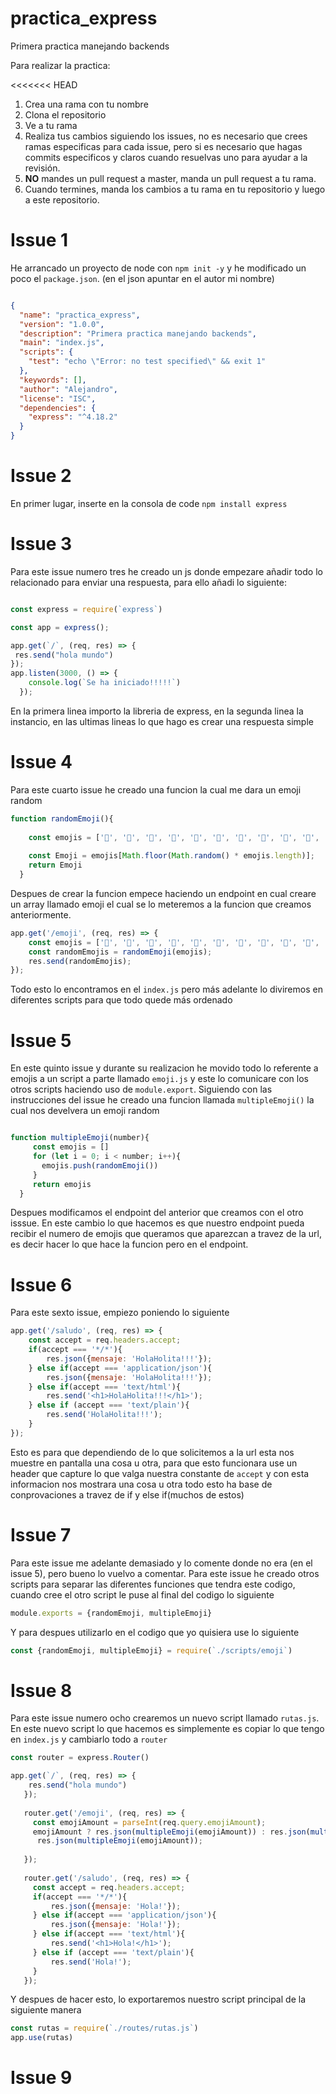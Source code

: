 # practica_express
Primera practica manejando backends

Para realizar la practica:

<<<<<<< HEAD
1. Crea una rama con tu nombre
2. Clona el repositorio
3. Ve a tu rama
4. Realiza tus cambios siguiendo los issues, no es necesario que crees ramas especificas para cada issue, pero si es necesario que hagas commits especificos y claros cuando resuelvas uno para ayudar a la revisión.
5. **NO** mandes un pull request a master, manda un pull request a tu rama.
6. Cuando termines, manda los cambios a tu rama en tu repositorio y luego a este repositorio.


# Issue 1

He arrancado un proyecto de node con `npm init -y` y he modificado un poco el `package.json`. (en el json apuntar en el autor mi nombre)

```json

{
  "name": "practica_express",
  "version": "1.0.0",
  "description": "Primera practica manejando backends",
  "main": "index.js",
  "scripts": {
    "test": "echo \"Error: no test specified\" && exit 1"
  },
  "keywords": [],
  "author": "Alejandro",
  "license": "ISC",
  "dependencies": {
    "express": "^4.18.2"
  }
}
```




# Issue 2

En primer lugar, inserte en la consola de code `npm install express` 


# Issue 3

Para este issue numero tres he creado un js donde empezare añadir todo lo relacionado para enviar una respuesta, para ello añadi lo siguiente:

```js

const express = require(`express`)

const app = express();

app.get(`/`, (req, res) => {
 res.send("hola mundo")
});
app.listen(3000, () => {
    console.log(`Se ha iniciado!!!!!`)
  });
```
En la primera linea importo la libreria de express, en la segunda linea la instancio, en las ultimas lineas lo que hago es crear una respuesta simple 


# Issue 4 

Para este cuarto issue he creado una funcion la cual me dara un emoji random

```js
function randomEmoji(){
  
    const emojis = ['🍇', '🍈', '🍉', '🍊', '🍋', '🍌', '🍍', '🍎', '🍏', '🍐', '🍑', '🍒', '🍓', '🥝', '🍅', '🥥', '🥑', '🍆', '🥔', '🥕']
    
    const Emoji = emojis[Math.floor(Math.random() * emojis.length)];
    return Emoji
  }

```
Despues de crear la funcion empece haciendo un endpoint en cual creare un array llamado emoji el cual se lo meteremos a la funcion que creamos anteriormente.

```js
app.get('/emoji', (req, res) => {
    const emojis = ['🍇', '🍈', '🍉', '🍊', '🍋', '🍌', '🍍', '🍎', '🍏', '🍐', '🍑', '🍒', '🍓', '🥝', '🍅', '🥥', '🥑', '🍆', '🥔', '🥕'];
    const randomEmojis = randomEmoji(emojis);
    res.send(randomEmojis);
});

```
Todo esto lo encontramos en el `index.js` pero más adelante lo diviremos en diferentes scripts para que todo quede más ordenado


# Issue 5

En este quinto issue y durante su realizacion he movido todo lo referente a emojis a un script a parte llamado `emoji.js` y este lo comunicare con los otros scripts haciendo uso de `module.export`. Siguiendo con las instrucciones del issue he creado una funcion llamada `multipleEmoji()` la cual nos develvera un emoji random

```js

function multipleEmoji(number){
     const emojis = []
     for (let i = 0; i < number; i++){
       emojis.push(randomEmoji())
     }
     return emojis
  }
```

Despues modificamos el endpoint del anterior que creamos con el otro isssue. En este cambio lo que hacemos es que nuestro endpoint pueda recibir el numero de emojis que queramos que aparezcan a travez de la url, es decir hacer lo que hace la funcion pero en el endpoint.


# Issue 6 

Para este sexto issue, empiezo poniendo lo siguiente

```js
app.get('/saludo', (req, res) => {
    const accept = req.headers.accept; 
    if(accept === '*/*'){
        res.json({mensaje: 'HolaHolita!!!'});
    } else if(accept === 'application/json'){
        res.json({mensaje: 'HolaHolita!!!'});
    } else if(accept === 'text/html'){
        res.send('<h1>HolaHolita!!!</h1>');
    } else if (accept === 'text/plain'){
        res.send('HolaHolita!!!');
    } 
});
```

Esto es para que dependiendo de lo que solicitemos a la url esta nos muestre en pantalla una cosa u otra, para que esto funcionara use un header que capture lo que valga nuestra constante de `accept` y con esta informacion nos mostrara una cosa u otra todo esto ha base de conprovaciones a travez de if y else if(muchos de estos)

# Issue 7

Para este issue me adelante demasiado y lo comente donde no era (en el issue 5), pero bueno lo vuelvo a comentar. Para este issue he creado otros scripts para separar las diferentes funciones que tendra este codigo, cuando cree el otro script le puse al final del codigo lo siguiente 

```js
module.exports = {randomEmoji, multipleEmoji}
```

Y para despues utilizarlo en el codigo que yo quisiera use lo siguiente 

```js
const {randomEmoji, multipleEmoji} = require(`./scripts/emoji`)
```

# Issue 8 

Para este issue numero ocho crearemos un nuevo script llamado `rutas.js`. En este nuevo script lo que hacemos es simplemente es copiar lo que tengo en `index.js` y cambiarlo todo a `router` 

```js
const router = express.Router()

app.get(`/`, (req, res) => {
    res.send("hola mundo")
   });
   
   router.get('/emoji', (req, res) => {
     const emojiAmount = parseInt(req.query.emojiAmount);
     emojiAmount ? res.json(multipleEmoji(emojiAmount)) : res.json(multipleEmoji(1))
      res.json(multipleEmoji(emojiAmount));
   
   });
   
   router.get('/saludo', (req, res) => {
     const accept = req.headers.accept; 
     if(accept === '*/*'){
         res.json({mensaje: 'Hola!'});
     } else if(accept === 'application/json'){
         res.json({mensaje: 'Hola!'});
     } else if(accept === 'text/html'){
         res.send('<h1>Hola!</h1>');
     } else if (accept === 'text/plain'){
         res.send('Hola!');
     } 
   });
```

Y despues de hacer esto, lo exportaremos nuestro script principal de la siguiente manera

```js
const rutas = require(`./routes/rutas.js`)
app.use(rutas)
```

# Issue 9 

